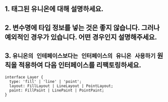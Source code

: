## 1. 태그된 유니온에 대해 설명하세요.

## 2. 변수명에 타입 정보를 넣는 것은 좋지 않습니다. 그러나 예외적인 경우가 있습니다. 어떤 경우인지 설명해주세요.

## 3. `유니온의 인테페이스보다는 인터페이스의 유니온 사용하기` 원칙을 적용하여 다음 인터페이스를 리팩토링하세요.
```
interface Layer {
  type: 'fill' | 'line' | 'point';
  layout: FillLayout | LineLayout | PointLayout;
  paint: FillPaint | LinePaint | PointPaint;
}
```